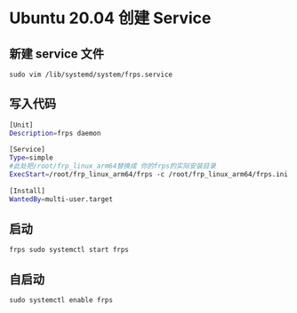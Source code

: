 # Ubuntu 20.04 创建 Service

## 新建 service 文件
`sudo vim /lib/systemd/system/frps.service`

## 写入代码
```bash
[Unit]
Description=frps daemon
 
[Service]
Type=simple
#此处把/root/frp_linux_arm64替换成 你的frps的实际安装目录
ExecStart=/root/frp_linux_arm64/frps -c /root/frp_linux_arm64/frps.ini
 
[Install]
WantedBy=multi-user.target
```

## 启动

`frps sudo systemctl start frps`

## 自启动

`sudo systemctl enable frps`